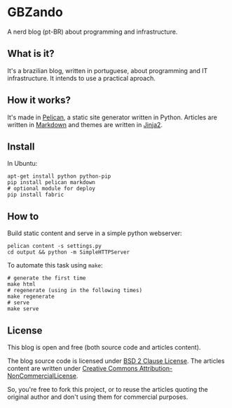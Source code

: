 GBZando
=======

A nerd blog (pt-BR) about programming and infrastructure.


What is it?
-----------

It's a brazilian blog, written in portuguese, about programming and IT infrastructure. It intends to use a practical aproach.


How it works?
-------------

It's made in [Pelican](https://github.com/getpelican/pelican/), a static site generator written in Python. Articles are written in [Markdown](http://daringfireball.net/projects/markdown/) and themes are written in [Jinja2](http://jinja.pocoo.org).


Install
-------

In Ubuntu:

    apt-get install python python-pip
    pip install pelican markdown
    # optional module for deploy
    pip install fabric


How to
------

Build static content and serve in a simple python webserver:

    pelican content -s settings.py
    cd output && python -m SimpleHTTPServer

To automate this task using `make`:

    # generate the first time
    make html
    # regenerate (using in the following times)
    make regenerate
    # serve
    make serve

License
-------

This blog is open and free (both source code and articles content).

The blog source code is licensed under [BSD 2 Clause License](LICENSE). The articles content are written under [Creative Commons Attribution-NonCommercialLicense](http://creativecommons.org/licenses/by-nc/3.0/deed.en_US).

So, you're free to fork this project, or to reuse the articles quoting the original author and don't using them for commercial purposes.
